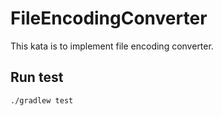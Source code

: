 # FileEncodingConverter

This kata is to implement file encoding converter.

## Run test
```
./gradlew test
```
